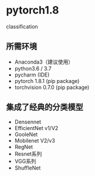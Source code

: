 # pytorch1.8
classification 

## 所需环境
* Anaconda3（建议使用）
* python3.6 / 3.7
* pycharm (IDE)
* pytorch 1.8.1 (pip package)
* torchvision 0.7.0 (pip package)

## 集成了经典的分类模型
* Densennet
* EfficientNet v1/V2
* GooleNet
* Mobilenet V2/v3
* RegNet
* Resnet系列  
* VGG系列
* ShuffleNet
